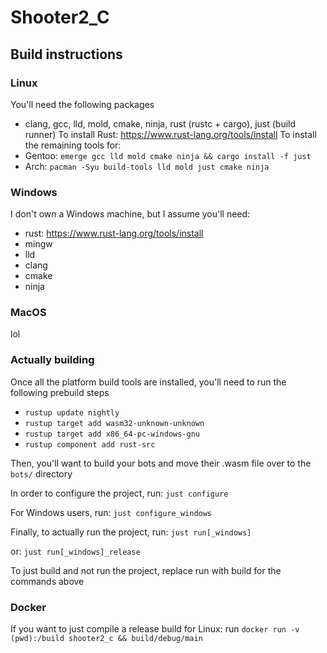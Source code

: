 # Shooter2_C

## Build instructions
### Linux
You'll need the following packages
- clang, gcc, lld, mold, cmake, ninja, rust (rustc + cargo), just (build runner)
To install Rust: https://www.rust-lang.org/tools/install
To install the remaining tools for:
- Gentoo: `emerge gcc lld mold cmake ninja && cargo install -f just` 
- Arch: `pacman -Syu build-tools lld mold just cmake ninja`

### Windows
I don't own a Windows machine, but I assume you'll need:
- rust: https://www.rust-lang.org/tools/install
- mingw
- lld
- clang
- cmake 
- ninja

### MacOS
lol

### Actually building
Once all the platform build tools are installed, you'll need to run the following prebuild steps
- `rustup update nightly`
- `rustup target add wasm32-unknown-unknown`
- `rustup target add x86_64-pc-windows-gnu`
- `rustup component add rust-src`

Then, you'll want to build your bots and move their .wasm file over to the `bots/` directory

In order to configure the project, run:
`just configure`

For Windows users, run:
`just configure_windows`

Finally, to actually run the project, run:
`just run[_windows]`	

or: 
`just run[_windows]_release`

To just build and not run the project, replace run with build for the commands above

### Docker
If you want to just compile a release build for Linux: run `docker run -v (pwd):/build shooter2_c && build/debug/main`

